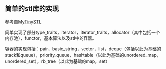 ## 简单的stl库的实现

参考自[MyTinySTL](https://github.com/Alinshans/MyTinySTL)

简单实现了部分type_traits，iterator，iterator_traits，allocator（其中包括一个内存池），functor，基本算法以及stl中的容器。

容器的实现包括：pair，basic_string，vector，list，deque（包括以此为基础的stack和queue），priority_queue，hashtable（以此为基础的unordered_map，unordered_set），rb_tree（以此为基础的map，set）